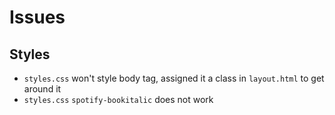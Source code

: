 # Issues
## Styles
- `styles.css` won't style body tag, assigned it a class in `layout.html` to get around it
- `styles.css` `spotify-bookitalic` does not work



